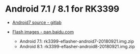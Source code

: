 # Android 7.1 / 8.1 for RK3399

- [Android7 source - gitlab](https://gitlab.com/friendlyelec/rk3399-nougat.git)

- [Flash images - pan.baidu.com](https://pan.baidu.com/s/1rZmMQEQL1tu15R6IeYrksw)
    - Android 7.1: rk3399-eflasher-android7-20180921.img.zip
    - Android 8.1: rk3399-eflasher-android8-20180921.img.zip